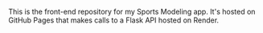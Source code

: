 This is the front-end repository for my Sports Modeling app. It's hosted on GitHub Pages that makes calls to a Flask API hosted on Render.
